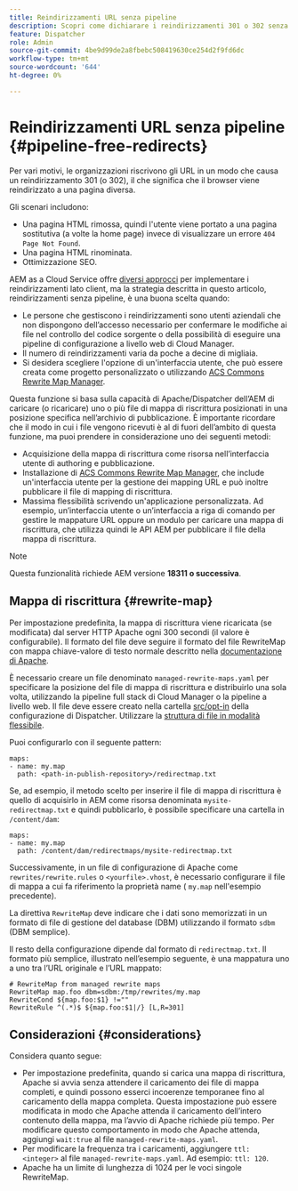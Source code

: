 ```yaml
---
title: Reindirizzamenti URL senza pipeline
description: Scopri come dichiarare i reindirizzamenti 301 o 302 senza accesso alle pipeline Git o Cloud Manager.
feature: Dispatcher
role: Admin
source-git-commit: 4be9d99de2a8fbebc508419630ce254d2f9fd6dc
workflow-type: tm+mt
source-wordcount: '644'
ht-degree: 0%

---
```


# Reindirizzamenti URL senza pipeline {#pipeline-free-redirects}

Per vari motivi, le organizzazioni riscrivono gli URL in un modo che causa un reindirizzamento 301 (o 302), il che significa che il browser viene reindirizzato a una pagina diversa.

Gli scenari includono:

* Una pagina HTML rimossa, quindi l&#39;utente viene portato a una pagina sostitutiva (a volte la home page) invece di visualizzare un errore `404 Page Not Found`.
* Una pagina HTML rinominata.
* Ottimizzazione SEO.

AEM as a Cloud Service offre [diversi approcci](https://experienceleague.adobe.com/en/docs/experience-manager-learn/foundation/administration/url-redirection) per implementare i reindirizzamenti lato client, ma la strategia descritta in questo articolo, reindirizzamenti senza pipeline, è una buona scelta quando:

* Le persone che gestiscono i reindirizzamenti sono utenti aziendali che non dispongono dell’accesso necessario per confermare le modifiche ai file nel controllo del codice sorgente o della possibilità di eseguire una pipeline di configurazione a livello web di Cloud Manager.
* Il numero di reindirizzamenti varia da poche a decine di migliaia.
* Si desidera scegliere l&#39;opzione di un&#39;interfaccia utente, che può essere creata come progetto personalizzato o utilizzando [ACS Commons Rewrite Map Manager](https://adobe-consulting-services.github.io/acs-aem-commons/features/redirect-map-manager/index.html).

Questa funzione si basa sulla capacità di Apache/Dispatcher dell’AEM di caricare (o ricaricare) uno o più file di mappa di riscrittura posizionati in una posizione specifica nell’archivio di pubblicazione. È importante ricordare che il modo in cui i file vengono ricevuti è al di fuori dell’ambito di questa funzione, ma puoi prendere in considerazione uno dei seguenti metodi:

* Acquisizione della mappa di riscrittura come risorsa nell’interfaccia utente di authoring e pubblicazione.
* Installazione di [ACS Commons Rewrite Map Manager](https://adobe-consulting-services.github.io/acs-aem-commons/features/redirect-map-manager/index.html), che include un&#39;interfaccia utente per la gestione dei mapping URL e può inoltre pubblicare il file di mapping di riscrittura.
* Massima flessibilità scrivendo un&#39;applicazione personalizzata. Ad esempio, un’interfaccia utente o un’interfaccia a riga di comando per gestire le mappature URL oppure un modulo per caricare una mappa di riscrittura, che utilizza quindi le API AEM per pubblicare il file della mappa di riscrittura.

>[!NOTE]
> Questa funzionalità richiede AEM versione **18311 o successiva**.

## Mappa di riscrittura {#rewrite-map}

Per impostazione predefinita, la mappa di riscrittura viene ricaricata (se modificata) dal server HTTP Apache ogni 300 secondi (il valore è configurabile). Il formato del file deve seguire il formato del file RewriteMap con mappa chiave-valore di testo normale descritto nella [documentazione di Apache](https://httpd.apache.org/docs/2.4/rewrite/rewritemap.html#txt).

È necessario creare un file denominato `managed-rewrite-maps.yaml` per specificare la posizione del file di mappa di riscrittura e distribuirlo una sola volta, utilizzando la pipeline full stack di Cloud Manager o la pipeline a livello web. Il file deve essere creato nella cartella [src/opt-in](https://github.com/adobe/aem-project-archetype/tree/develop/src/main/archetype/dispatcher.cloud/src/opt-in) della configurazione di Dispatcher. Utilizzare la [struttura di file in modalità flessibile](/help/implementing/dispatcher/validation-debug.md#flexible-mode-file-structure).

Puoi configurarlo con il seguente pattern:

```
maps:
- name: my.map
  path: <path-in-publish-repository>/redirectmap.txt
```

Se, ad esempio, il metodo scelto per inserire il file di mappa di riscrittura è quello di acquisirlo in AEM come risorsa denominata `mysite-redirectmap.txt` e quindi pubblicarlo, è possibile specificare una cartella in `/content/dam`:

```
maps:
- name: my.map
  path: /content/dam/redirectmaps/mysite-redirectmap.txt
```

Successivamente, in un file di configurazione di Apache come `rewrites/rewrite.rules` o `<yourfile>.vhost`, è necessario configurare il file di mappa a cui fa riferimento la proprietà name ( `my.map` nell&#39;esempio precedente).

La direttiva `RewriteMap` deve indicare che i dati sono memorizzati in un formato di file di gestione del database (DBM) utilizzando il formato `sdbm` (DBM semplice).

Il resto della configurazione dipende dal formato di `redirectmap.txt`. Il formato più semplice, illustrato nell’esempio seguente, è una mappatura uno a uno tra l’URL originale e l’URL mappato:

```
# RewriteMap from managed rewrite maps
RewriteMap map.foo dbm=sdbm:/tmp/rewrites/my.map
RewriteCond ${map.foo:$1} !=""
RewriteRule ^(.*)$ ${map.foo:$1|/} [L,R=301]
```


## Considerazioni {#considerations}

Considera quanto segue:

* Per impostazione predefinita, quando si carica una mappa di riscrittura, Apache si avvia senza attendere il caricamento dei file di mappa completi, e quindi possono esserci incoerenze temporanee fino al caricamento della mappa completa. Questa impostazione può essere modificata in modo che Apache attenda il caricamento dell’intero contenuto della mappa, ma l’avvio di Apache richiede più tempo. Per modificare questo comportamento in modo che Apache attenda, aggiungi `wait:true` al file `managed-rewrite-maps.yaml`.
* Per modificare la frequenza tra i caricamenti, aggiungere `ttl: <integer>` al file `managed-rewrite-maps.yaml`. Ad esempio: `ttl: 120`.
* Apache ha un limite di lunghezza di 1024 per le voci singole RewriteMap.
